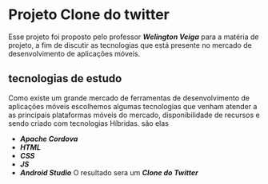 # Projeto Clone do twitter
Esse projeto foi proposto pelo professor **_Welington Veiga_** para a matéria de projeto, a fim de discutir as tecnologias que está presente no mercado de desenvolvimento de aplicações móveis.
## tecnologias de estudo
Como existe um grande mercado de ferramentas de desenvolvimento de aplicações móveis escolhemos algumas tecnologias que venham atender a as principais plataformas móveis do mercado, disponibilidade de recursos e sendo criado com tecnologias Híbridas. são elas
- **_Apache Cordova_**
- **_HTML_**
- **_CSS_**
- **_JS_**
- **_Android Studio_**
O resultado sera um **_Clone do Twitter_**
